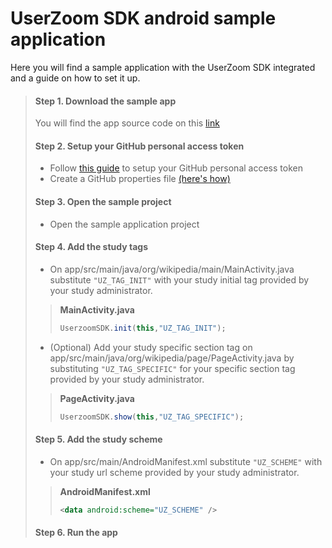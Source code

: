 # UserZoom SDK android sample application <!-- {docsify-ignore-all} -->

Here you will find a sample application with the UserZoom SDK integrated and a guide on how to set it up.

> #### Step 1. Download the sample app  
> You will find the app source code on this [link][sample-app-url]
>
> #### Step 2. Setup your GitHub personal access token
> - Follow [this guide][git-token-creation] to setup your GitHub personal access token
> - Create a GitHub properties file [(here's how)][git-token-file]
>
> #### Step 3. Open the sample project
> - Open the sample application project
>
> #### Step 4. Add the study tags
>
> - On app/src/main/java/org/wikipedia/main/MainActivity.java substitute `"UZ_TAG_INIT"` with your study initial tag provided by your study administrator.
>
>>**MainActivity.java**
>>```java
>> UserzoomSDK.init(this,"UZ_TAG_INIT");
>>```
>
> - (Optional) Add your study specific section tag on app/src/main/java/org/wikipedia/page/PageActivity.java by substituting `"UZ_TAG_SPECIFIC"` for your specific section tag provided by your study administrator.
>
>>**PageActivity.java**
>>```java
>> UserzoomSDK.show(this,"UZ_TAG_SPECIFIC");
>>```
>
> #### Step 5. Add the study scheme
>
> - On app/src/main/AndroidManifest.xml substitute `"UZ_SCHEME"` with your study url scheme provided by your study administrator.
>
>> **AndroidManifest.xml**
>> ```xml
>> <data android:scheme="UZ_SCHEME" />
>>```
>
> #### Step 6. Run the app
>

[sample-app-url]: https://github.com/userzoom/UZWikipediaDemo-Android
[git-token-creation]: android/sdk-android-setup?id=step-1-generate-a-personal-access-token-for-github
[git-token-file]:android/sdk-android-setup?id=step-2-store-your-github-personal-access-token-details
